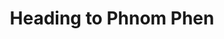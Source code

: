 ---
title: Heading to Phnom Phen
category: blog
lat: 13.34841
lng: 103.88986
image: https://s3-us-west-2.amazonaws.com/travels2013/2014-01-18 16:32:11 PST.jpg
observation: 20140118163211PST
---